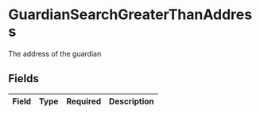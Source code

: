 # GuardianSearchGreaterThanAddress

The address of the guardian


## Fields

| Field       | Type        | Required    | Description |
| ----------- | ----------- | ----------- | ----------- |